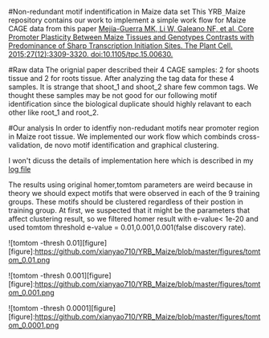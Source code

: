 #Non-redundant motif indentification in Maize data set 
This YRB`_`Maize repository contains our work to implement a simple work flow for Maize CAGE data from this paper [Mejía-Guerra MK, Li W, Galeano NF, et al. Core Promoter Plasticity Between Maize Tissues and Genotypes Contrasts with Predominance of Sharp Transcription Initiation Sites. The Plant Cell. 2015;27(12):3309-3320. doi:10.1105/tpc.15.00630.](http://www.plantcell.org/content/early/2015/11/30/tpc.15.00630.short?rss=1)

#Raw data 
The orignial paper described their 4 CAGE samples: 2 for shoots tissue and 2 for roots tissue. After analyzing the tag data for these 4 samples. It is strange that shoot_1 and shoot_2 share few common tags. We thought these samples may be not good for our following motif identification since the biological duplicate should highly relavant to each other like root_1 and root_2.

#Our analysis
In order to identfiy non-redudant motifs near promoter region in Maize root tissue. We implemented our work flow which combinds cross-validation, de novo motif identification and graphical clustering.

I won't dicuss the details of implementation here which is described in my [log file](https://github.com/xianyao710/YRB_Capstone/blob/master/logs/6-14.md)

The results using original homer,tomtom parameters are weird because in theory we should expect motifs that were observed in each of the 9 training groups. These motifs should be clustered regardless of their postion in training group. At first, we suspected that it might be the parameters that affect clustering result, so we filtered homer result with e-value< 1e-20 and used tomtom threshold e-value = 0.01,0.001,0.001(false discovery rate).

![tomtom -thresh 0.01][figure]
[figure]:https://github.com/xianyao710/YRB_Maize/blob/master/figures/tomtom_0.01.png

![tomtom -thresh 0.001][figure]
[figure]:https://github.com/xianyao710/YRB_Maize/blob/master/figures/tomtom_0.001.png

![tomtom -thresh 0.0001][figure]
[figure]:https://github.com/xianyao710/YRB_Maize/blob/master/figures/tomtom_0.0001.png
